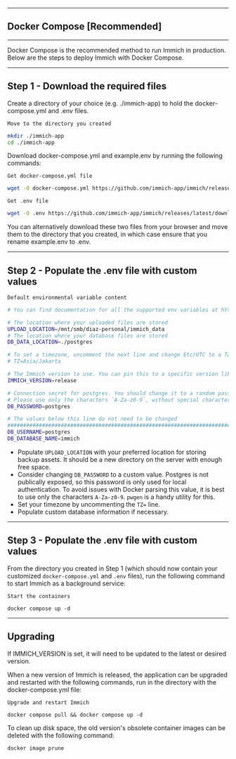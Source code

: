 
----
**Docker Compose [Recommended]**
---
---
Docker Compose is the recommended method to run Immich in production. Below are the steps to deploy Immich with Docker Compose.

---
Step 1 - Download the required files
---
Create a directory of your choice (e.g. ./immich-app) to hold the docker-compose.yml and .env files.

	Move to the directory you created
```bash
mkdir ./immich-app
cd ./immich-app
```

Download docker-compose.yml and example.env by running the following commands:

	Get docker-compose.yml file
```bash
wget -O docker-compose.yml https://github.com/immich-app/immich/releases/latest/download/docker-compose.yml
```

	Get .env file
```bash
wget -O .env https://github.com/immich-app/immich/releases/latest/download/example.env
```

You can alternatively download these two files from your browser and move them to the directory that you created, in which case ensure that you rename example.env to .env.


---
Step 2 - Populate the .env file with custom values
---
	Default environmental variable content
```bash
# You can find documentation for all the supported env variables at https://immich.app/docs/install/environment-variables

# The location where your uploaded files are stored
UPLOAD_LOCATION=/mnt/smb/diaz-personal/immich_data
# The location where your database files are stored
DB_DATA_LOCATION=./postgres

# To set a timezone, uncomment the next line and change Etc/UTC to a TZ identifier from this list: https://en.wikipedia.org/wiki/List_of_tz_database_time_zones#List
# TZ=Asia/Jakarta

# The Immich version to use. You can pin this to a specific version like "v1.71.0"
IMMICH_VERSION=release

# Connection secret for postgres. You should change it to a random password
# Please use only the characters `A-Za-z0-9`, without special characters or spaces
DB_PASSWORD=postgres

# The values below this line do not need to be changed
###################################################################################
DB_USERNAME=postgres
DB_DATABASE_NAME=immich
```

- Populate `UPLOAD_LOCATION` with your preferred location for storing backup assets. It should be a new directory on the server with enough free space.
- Consider changing `DB_PASSWORD` to a custom value. Postgres is not publically exposed, so this password is only used for local authentication. To avoid issues with Docker parsing this value, it is best to use only the characters `A-Za-z0-9`. `pwgen` is a handy utility for this.
- Set your timezone by uncommenting the `TZ=` line.
- Populate custom database information if necessary.


---
Step 3 - Populate the .env file with custom values
---

From the directory you created in Step 1 (which should now contain your customized `docker-compose.yml` and `.env` files), run the following command to start Immich as a background service:

	Start the containers
```
docker compose up -d
```


---
Upgrading
---

If IMMICH_VERSION is set, it will need to be updated to the latest or desired version.

When a new version of Immich is released, the application can be upgraded and restarted with the following commands, run in the directory with the docker-compose.yml file:

	Upgrade and restart Immich
```
docker compose pull && docker compose up -d
```

To clean up disk space, the old version's obsolete container images can be deleted with the following command:

```
docker image prune
```
